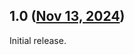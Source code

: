 ## 1.0 ([Nov 13, 2024](https://github.com/ramensoftware/windhawk-mods/blob/82900d19c69cbf2ca0a8b7ca6dde2d52084c4bc7/mods/per-app-language-preferences.wh.cpp))

Initial release.
